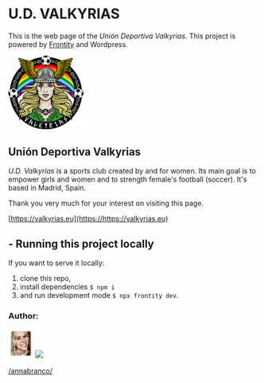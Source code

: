 # U.D. VALKYRIAS

This is the web page of the *Unión Deportiva Valkyrias*.
This project is powered by [Frontity](https://frontity.org/) and Wordpress.

<img src="https://github.com/annabranco/ad-valkyrias/raw/master/app/src/assets/images/institutional/shield/valkyrias-small.png" width="30%">

## Unión Deportiva Valkyrias

*U.D. Valkyrias* is a sports club created by and for women. Its main goal is to empower girls and women and to strength female's football (soccer).
It's based in Madrid, Spain.

Thank you very much for your interest on visiting this page.

[https://valkyrias.eu](https://https://valkyrias.eu)
## - Running this project locally

If you want to serve it locally:

1. clone this repo,
2. install dependencies `$ npm i`
3. and run development mode `$ npx frontity dev`.

### Author:

<img src="https://github.com/annabranco/my-profile/raw/master/src/assets/images/annabranco.png" width="10%">
<a href="https://www.linkedin.com/in/annabranco/">
<img src="https://upload.wikimedia.org/wikipedia/commons/thumb/c/ca/LinkedIn_logo_initials.png/240px-LinkedIn_logo_initials.png" width="50px">
</a>

[/annabranco/](https://www.linkedin.com/in/annabranco/)